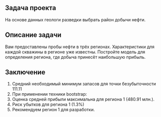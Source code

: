 ## Задача проекта

На основе данных геологи разведки выбрать район добычи нефти.

## Описание задачи

Вам предоставлены пробы нефти в трёх регионах. Характеристики для каждой скважины в регионе уже известны. Постройте модель для определения региона, где добыча принесёт наибольшую прибыль.

## Заключение

1. Средний необходимый минимум запасов для точки безубыточности 111.11
2. При применении техники bootstrap:
3. Оценка средней прибыли максимальна для региона 1 (480.91 млн.).
4. Риск убытков для региона 1 (1.3%)
5. Рекомендуем регион 1 для разработки.
